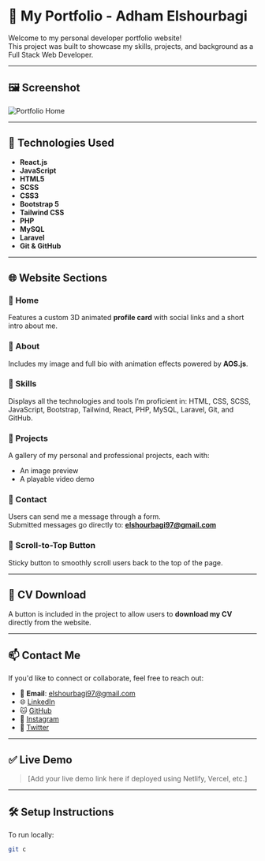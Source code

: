 # 💼 My Portfolio - Adham Elshourbagi

Welcome to my personal developer portfolio website!  
This project was built to showcase my skills, projects, and background as a Full Stack Web Developer.

---

## 🖼️ Screenshot

![Portfolio Home](./Home.png)

---

## 🚀 Technologies Used

- **React.js**
- **JavaScript**
- **HTML5**
- **SCSS**
- **CSS3**
- **Bootstrap 5**
- **Tailwind CSS**
- **PHP**
- **MySQL**
- **Laravel**
- **Git & GitHub**

---

## 🌐 Website Sections

### 🔹 Home  
Features a custom 3D animated **profile card** with social links and a short intro about me.

### 🔹 About  
Includes my image and full bio with animation effects powered by **AOS.js**.

### 🔹 Skills  
Displays all the technologies and tools I’m proficient in:
HTML, CSS, SCSS, JavaScript, Bootstrap, Tailwind, React, PHP, MySQL, Laravel, Git, and GitHub.

### 🔹 Projects  
A gallery of my personal and professional projects, each with:
- An image preview  
- A playable video demo  

### 🔹 Contact  
Users can send me a message through a form.  
Submitted messages go directly to: **elshourbagi97@gmail.com**

### 🔹 Scroll-to-Top Button  
Sticky button to smoothly scroll users back to the top of the page.

---

## 📄 CV Download

A button is included in the project to allow users to **download my CV** directly from the website.

---

## 📫 Contact Me

If you'd like to connect or collaborate, feel free to reach out:

- 📧 **Email**: elshourbagi97@gmail.com  
- 🌐 [LinkedIn](https://www.linkedin.com/in/elshourbagii)  
- 🐱 [GitHub](https://github.com/elshourbagi97)  
- 📸 [Instagram](https://www.instagram.com/elshourbagi)  
- 🧵 [Twitter](https://x.com/elshourbagii)

---

## ✅ Live Demo

> [Add your live demo link here if deployed using Netlify, Vercel, etc.]

---

## 🛠️ Setup Instructions

To run locally:

```bash
git c
